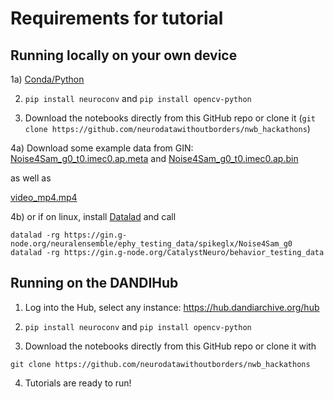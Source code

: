 # Requirements for tutorial

## Running locally on your own device

1a) [Conda/Python](https://www.anaconda.com/)

2) `pip install neuroconv` and `pip install opencv-python`

3) Download the notebooks directly from this GitHub repo or clone it (`git clone https://github.com/neurodatawithoutborders/nwb_hackathons`)

4a) Download some example data from GIN: [Noise4Sam_g0_t0.imec0.ap.meta](https://gin.g-node.org/NeuralEnsemble/ephy_testing_data/src/master/spikeglx/Noise4Sam_g0/Noise4Sam_g0_imec0/Noise4Sam_g0_t0.imec0.ap.meta) and [Noise4Sam_g0_t0.imec0.ap.bin](https://gin.g-node.org/NeuralEnsemble/ephy_testing_data/src/master/spikeglx/Noise4Sam_g0/Noise4Sam_g0_imec0/Noise4Sam_g0_t0.imec0.ap.bin)

as well as

[video_mp4.mp4](https://gin.g-node.org/CatalystNeuro/behavior_testing_data/src/master/videos/CFR/video_mp4.mp4)

4b) or if on linux, install [Datalad](https://www.datalad.org/) and call

```
datalad -rg https://gin.g-node.org/neuralensemble/ephy_testing_data/spikeglx/Noise4Sam_g0
datalad -rg https://gin.g-node.org/CatalystNeuro/behavior_testing_data
```



## Running on the DANDIHub

1) Log into the Hub, select any instance: https://hub.dandiarchive.org/hub

2) `pip install neuroconv` and `pip install opencv-python`

3) Download the notebooks directly from this GitHub repo or clone it with

```
git clone https://github.com/neurodatawithoutborders/nwb_hackathons
```

4) Tutorials are ready to run!
